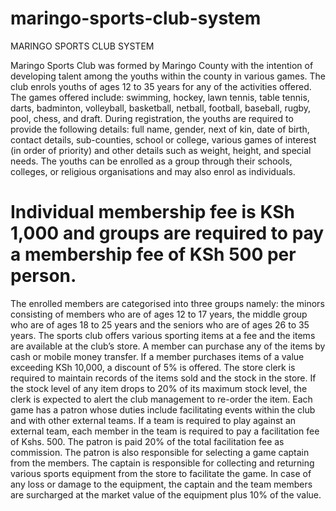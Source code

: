 # maringo-sports-club-system
MARINGO SPORTS CLUB SYSTEM

Maringo Sports Club was formed by Maringo County with the intention of developing talent among the youths within the county in various games.
The club enrols youths of ages 12 to 35 years for any of the activities offered. The games offered include: swimming, hockey, lawn tennis, table tennis, darts, badminton, volleyball, basketball, netball, football, baseball, rugby, pool, chess, and draft.
During registration, the youths are required to provide the following details: full name, gender, next of kin, date of birth, contact details, sub-counties, school or college, various games of interest (in order of priority) and other details such as weight, height, and special needs. The youths can be enrolled as a group through their schools, colleges, or religious organisations and may also enrol as individuals.

# Individual membership fee is KSh 1,000 and groups are required to pay a membership fee of KSh 500 per person.
The enrolled members are categorised into three groups namely: the minors consisting of members who are of ages 12 to 17 years, the middle group who are of ages 18 to 25 years and the seniors who are of ages 26 to 35 years.
The sports club offers various sporting items at a fee and the items are available at the club’s store. A member can purchase any of the items by cash or mobile money transfer.
If a member purchases items of a value exceeding KSh 10,000, a discount of 5% is offered.
The store clerk is required to maintain records of the items sold and the stock in the store. If the stock level of any item drops to 20% of its maximum stock level, the clerk is expected to alert the club management to re-order the item.
Each game has a patron whose duties include facilitating events within the club and with other external teams. If a team is required to play against an external team, each member in the team is required to pay a facilitation fee of Kshs. 500. The patron is paid 20% of the total facilitation fee as commission.
The patron is also responsible for selecting a game captain from the members. The captain is responsible for collecting and returning various sports equipment from the store to facilitate the game. In case of any loss or damage to the equipment, the captain and the team members are surcharged at the market value of the equipment plus 10% of the value.
